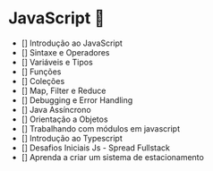 # JavaScript :robot:
- [] Introdução ao JavaScript
- [] Sintaxe e Operadores
- [] Variáveis e Tipos
- [] Funções
- [] Coleções
- [] Map, Filter e Reduce
- [] Debugging e Error Handling
- [] Java Assíncrono
- [] Orientação a Objetos
- [] Trabalhando com módulos em javascript
- [] Introdução ao Typescript
- [] Desafios Iniciais Js - Spread Fullstack
- [] Aprenda a criar um sistema de estacionamento 




